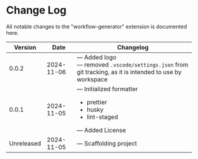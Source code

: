 # Change Log

All notable changes to the "workflow-generator" extension is documented here.

| Version    | Date       | Changelog                                                                                                                |
| ---------- | ---------- | ------------------------------------------------------------------------------------------------------------------------ |
| 0.0.2      | 2024-11-06 | &mdash; Added logo <br> &mdash; removed `.vscode/settings.json` from git tracking, as it is intended to use by workspace |
| 0.0.1      | 2024-11-05 | &mdash; Initialized formatter <ul><li>prettier</li><li>husky</li><li>lint-staged</li></ul> &mdash; Added License         |
| Unreleased | 2024-11-05 | &mdash; Scaffolding project                                                                                              |
